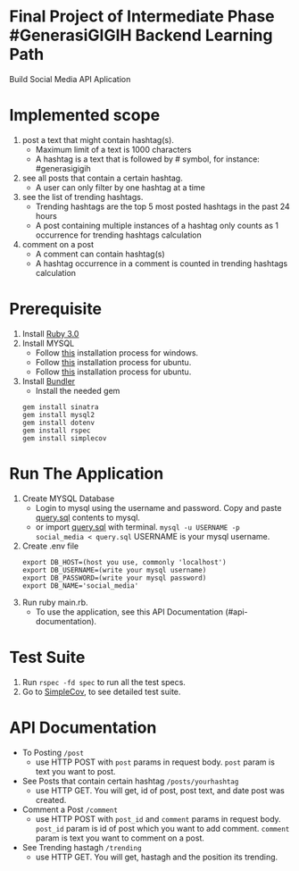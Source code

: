 # Final Project of Intermediate Phase #GenerasiGIGIH Backend Learning Path

Build Social Media API Aplication

# Implemented scope
1. post a text that might contain hashtag(s).
    - Maximum limit of a text is 1000 characters
    - A hashtag is a text that is followed by # symbol, for instance: #generasigigih
2. see all posts that contain a certain hashtag.
    - A user can only filter by one hashtag at a time
3. see the list of trending hashtags.
    - Trending hashtags are the top 5 most posted hashtags in the past 24 hours
    - A post containing multiple instances of a hashtag only counts as 1 occurrence for trending hashtags calculation
4. comment on a post
    - A comment can contain hashtag(s)
    - A hashtag occurrence in a comment is counted in trending hashtags calculation

# Prerequisite
1. Install [Ruby 3.0](https://www.ruby-lang.org/en/downloads/)
2. Install MYSQL
    - Follow [this](https://dev.mysql.com/doc/refman/8.0/en/windows-installation.html) installation process for windows.
    - Follow [this](https://www.digitalocean.com/community/tutorials/how-to-install-mysql-on-ubuntu-20-04) installation process for ubuntu.
    - Follow [this](https://dev.mysql.com/doc/refman/8.0/en/macos-installation.html) installation process for ubuntu.
3. Install [Bundler](https://bundler.io/)
    - Install the needed gem
    ```
    gem install sinatra
    gem install mysql2
    gem install dotenv
    gem install rspec
    gem install simplecov
    ```

# Run The Application

1. Create MYSQL Database
   - Login to mysql using the username and password. Copy and paste <a href="documentations/query.sql">query.sql</a> contents to mysql.
   - or import <a href="documentations/query.sql">query.sql</a> with terminal.
   ```mysql -u USERNAME -p social_media < query.sql```
    USERNAME is your mysql username.
2. Create .env file
    ```
    export DB_HOST=(host you use, commonly 'localhost')
    export DB_USERNAME=(write your mysql username)
    export DB_PASSWORD=(write your mysql password)
    export DB_NAME='social_media'
    ```
3. Run ruby main.rb.
   - To use the application, see this API Documentation (#api-documentation).

# Test Suite
1. Run `rspec -fd spec` to run all the test specs.
2. Go to <a href="coverage/index.html">SimpleCov</a>, to see detailed test suite.

# API Documentation

- To Posting
   ``` /post ```
   - use HTTP POST with ```post``` params in request body. ```post``` param is text you want to post.
- See Posts that contain certain hashtag
   ``` /posts/yourhashtag ```
   - use HTTP GET. You will get, id of post, post text, and date post was created.
- Comment a Post
   ``` /comment ```
   - use HTTP POST with ```post_id``` and ```comment``` params in request body. ```post_id``` param is id of post which you want to add comment. ```comment``` param is text you want to comment on a post.
- See Trending hastagh
   ``` /trending ```
   - use HTTP GET. You will get, hastagh and the position its trending.


